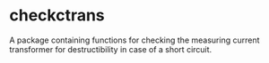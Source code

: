# checkctrans
A package containing functions for checking  the measuring current transformer  for destructibility in case of a short circuit.
